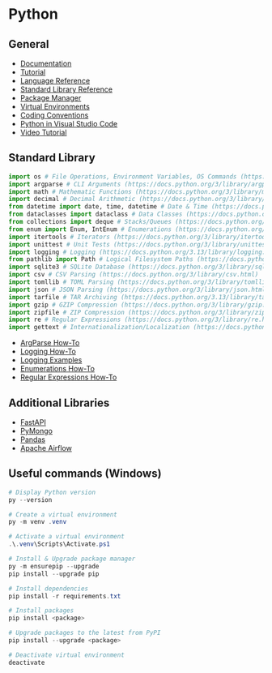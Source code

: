 # Python

## General

- [Documentation](https://docs.python.org/3/)
- [Tutorial](https://docs.python.org/3/tutorial/)
- [Language Reference](https://docs.python.org/3/reference/)
- [Standard Library Reference](https://docs.python.org/3/library/)
- [Package Manager](https://docs.python.org/3/installing/)
- [Virtual Environments](https://packaging.python.org/en/latest/tutorials/installing-packages/#creating-virtual-environments)
- [Coding Conventions](https://peps.python.org/pep-0008)
- [Python in Visual Studio Code](https://code.visualstudio.com/docs/python/python-tutorial)
- [Video Tutorial](https://www.youtube.com/playlist?list=PLT98CRl2KxKGIazPd2nQEPbG7sQpT8LEj)


## Standard Library

```python
import os # File Operations, Environment Variables, OS Commands (https://docs.python.org/3/library/os.html)
import argparse # CLI Arguments (https://docs.python.org/3/library/argparse.html)
import math # Mathematic Functions (https://docs.python.org/3/library/math.html)
import decimal # Decimal Arithmetic (https://docs.python.org/3/library/decimal.html)
from datetime import date, time, datetime # Date & Time (https://docs.python.org/3/library/datetime.html)
from dataclasses import dataclass # Data Classes (https://docs.python.org/3/library/dataclasses.html)
from collections import deque # Stacks/Queues (https://docs.python.org/3/library/collections.html#collections.deque)
from enum import Enum, IntEnum # Enumerations (https://docs.python.org/3/library/enum.html)
import itertools # Iterators (https://docs.python.org/3/library/itertools.html)
import unittest # Unit Tests (https://docs.python.org/3/library/unittest.html)
import logging # Logging (https://docs.python.org/3.13/library/logging.html)
from pathlib import Path # Logical Filesystem Paths (https://docs.python.org/3/library/pathlib.html)
import sqlite3 # SQLite Database (https://docs.python.org/3/library/sqlite3.html)
import csv # CSV Parsing (https://docs.python.org/3/library/csv.html)
import tomllib # TOML Parsing (https://docs.python.org/3/library/tomllib.html)
import json # JSON Parsing (https://docs.python.org/3/library/json.html)
import tarfile # TAR Archiving (https://docs.python.org/3.13/library/tarfile.html)
import gzip # GZIP Compression (https://docs.python.org/3/library/gzip.html)
import zipfile # ZIP Compression (https://docs.python.org/3/library/zipfile.html)
import re # Regular Expressions (https://docs.python.org/3/library/re.html)
import gettext # Internationalization/Localization (https://docs.python.org/3.13/library/gettext.html)
```

- [ArgParse How-To](https://docs.python.org/3/howto/argparse.html#argparse-tutorial)
- [Logging How-To](https://docs.python.org/3/howto/logging.html)
- [Logging Examples](https://docs.python.org/3/howto/logging-cookbook.html)
- [Enumerations How-To](https://docs.python.org/3/howto/enum.html#enum-howto)
- [Regular Expressions How-To](https://docs.python.org/3/howto/regex.html#regex-howto)


## Additional Libraries

- [FastAPI](https://fastapi.tiangolo.com/tutorial/)
- [PyMongo](https://pymongo.readthedocs.io/en/stable/tutorial.html)
- [Pandas](https://pandas.pydata.org/docs/user_guide/10min.html)
- [Apache Airflow](https://airflow.apache.org/docs/apache-airflow)


## Useful commands (Windows)

```powershell
# Display Python version 
py --version

# Create a virtual environment
py -m venv .venv

# Activate a virtual environment
.\.venv\Scripts\Activate.ps1

# Install & Upgrade package manager
py -m ensurepip --upgrade
pip install --upgrade pip

# Install dependencies
pip install -r requirements.txt

# Install packages
pip install <package>

# Upgrade packages to the latest from PyPI
pip install --upgrade <package>

# Deactivate virtual environment
deactivate
```
